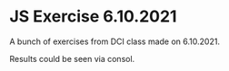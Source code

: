 # JS Exercise 6.10.2021

A bunch of exercises from DCI class made on 6.10.2021.

Results could be seen via consol.
